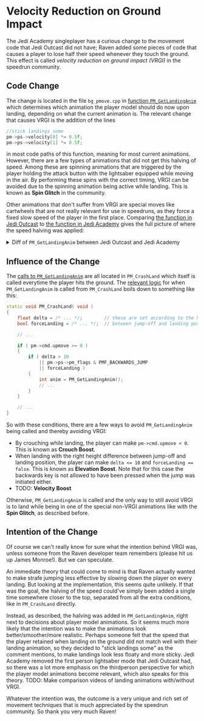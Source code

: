 # Velocity Reduction on Ground Impact

The Jedi Academy singleplayer has a curious change to the movement code that Jedi Outcast did not have;
Raven added some pieces of code that causes a player to lose half their speed whenever they touch the ground.
This effect is called *velocity reduction on ground impact (VRGI)* in the speedrun community.

## Code Change

The change is located in the file `bg_pmove.cpp` in [function `PM_GetLandingAnim`](https://github.com/kugelrund/Speed-Academy/blob/4bebb8ec23200ee150a9aa566cea6122c19eba44/code/game/bg_pmove.cpp#L3569-L3733) which determines which animation the player model should do now upon landing, depending on what the current animation is.
The relevant change that causes VRGI is the addition of the lines

```cpp
//stick landings some
pm->ps->velocity[0] *= 0.5f;
pm->ps->velocity[1] *= 0.5f;
```

in most code paths of this function, meaning for most current animations.
However, there are a few types of animations that did not get this halving of speed.
Among these are spinning animations that are triggered by the player holding the attack button with the lightsaber equipped while moving in the air.
By performing these spins with the correct timing, VRGI can be avoided due to the spinning animation being active while landing.
This is known as **Spin Glitch** in the community.

Other animations that don't suffer from VRGI are special moves like cartwheels that are not really relevant for use in speedruns, as they force a fixed slow speed of the player in the first place.
Comparing [the function in Jedi Outcast](https://github.com/jedis/jedioutcast/blob/1963e9b17e0b3b897bb44a0bc4901a8cad007ff4/code/game/bg_pmove.cpp#L2272-L2347) to [the function in Jedi Academy](https://github.com/kugelrund/Speed-Academy/blob/4bebb8ec23200ee150a9aa566cea6122c19eba44/code/game/bg_pmove.cpp#L3569-L3733) gives the full picture of where the speed halving was applied:

<details>
<summary>
Diff of <code>PM_GetLandingAnim</code> between Jedi Outcast and Jedi Academy
</summary>

```diff
int PM_GetLandingAnim( void )
{
    int anim = pm->ps->legsAnim;
+
+   //special cases:
+   if ( anim == BOTH_FLIP_ATTACK7
+       || anim == BOTH_FLIP_HOLD7 )
+   {
+       return BOTH_FLIP_LAND;
+   }
+   else if ( anim == BOTH_FLIP_LAND )
+   {
+       //stick landings some
+       pm->ps->velocity[0] *= 0.5f;
+       pm->ps->velocity[1] *= 0.5f;
+       return BOTH_LAND1;
+   }
+   else if ( PM_InAirKickingAnim( anim ) )
+   {
+       switch ( anim )
+       {
+       case BOTH_A7_KICK_F_AIR:
+           return BOTH_FORCELAND1;
+           break;
+       case BOTH_A7_KICK_B_AIR:
+           return BOTH_FORCELANDBACK1;
+           break;
+       case BOTH_A7_KICK_R_AIR:
+           return BOTH_FORCELANDRIGHT1;
+           break;
+       case BOTH_A7_KICK_L_AIR:
+           return BOTH_FORCELANDLEFT1;
+           break;
+       }
+   }
+
    if ( PM_SpinningAnim( anim ) || PM_SaberInSpecialAttack( anim ) )
    {
        return -1;
    }
    switch ( anim )
    {
    case BOTH_FORCEJUMPLEFT1:
    case BOTH_FORCEINAIRLEFT1:
        anim = BOTH_FORCELANDLEFT1;
+       //stick landings some
+       pm->ps->velocity[0] *= 0.5f;
+       pm->ps->velocity[1] *= 0.5f;
        break;
    case BOTH_FORCEJUMPRIGHT1:
    case BOTH_FORCEINAIRRIGHT1:
        anim = BOTH_FORCELANDRIGHT1;
+       //stick landings some
+       pm->ps->velocity[0] *= 0.5f;
+       pm->ps->velocity[1] *= 0.5f;
        break;
    case BOTH_FORCEJUMP1:
    case BOTH_FORCEINAIR1:
+       //stick landings some
+       pm->ps->velocity[0] *= 0.5f;
+       pm->ps->velocity[1] *= 0.5f;
        anim = BOTH_FORCELAND1;
        break;
    case BOTH_FORCEJUMPBACK1:
    case BOTH_FORCEINAIRBACK1:
+       //stick landings some
+       pm->ps->velocity[0] *= 0.5f;
+       pm->ps->velocity[1] *= 0.5f;
        anim = BOTH_FORCELANDBACK1;
        break;
    case BOTH_JUMPLEFT1:
    case BOTH_INAIRLEFT1:
        anim = BOTH_LANDLEFT1;
+       //stick landings some
+       pm->ps->velocity[0] *= 0.5f;
+       pm->ps->velocity[1] *= 0.5f;
        break;
    case BOTH_JUMPRIGHT1:
    case BOTH_INAIRRIGHT1:
        anim = BOTH_LANDRIGHT1;
+       //stick landings some
+       pm->ps->velocity[0] *= 0.5f;
+       pm->ps->velocity[1] *= 0.5f;
        break;
    case BOTH_JUMP1:
    case BOTH_INAIR1:
        anim = BOTH_LAND1;
+       //stick landings some
+       pm->ps->velocity[0] *= 0.5f;
+       pm->ps->velocity[1] *= 0.5f;
        break;
    case BOTH_JUMPBACK1:
    case BOTH_INAIRBACK1:
        anim = BOTH_LANDBACK1;
+       //stick landings some
+       pm->ps->velocity[0] *= 0.5f;
+       pm->ps->velocity[1] *= 0.5f;
        break;
    case BOTH_BUTTERFLY_LEFT:
    case BOTH_BUTTERFLY_RIGHT:
+   case BOTH_BUTTERFLY_FL1:
+   case BOTH_BUTTERFLY_FR1:
    case BOTH_FJSS_TR_BL:
    case BOTH_FJSS_TL_BR:
    case BOTH_LUNGE2_B__T_:
    case BOTH_FORCELEAP2_T__B_:
    case BOTH_ARIAL_LEFT:
    case BOTH_ARIAL_RIGHT:
    case BOTH_ARIAL_F1:
    case BOTH_CARTWHEEL_LEFT:
    case BOTH_CARTWHEEL_RIGHT:
    case BOTH_JUMPFLIPSLASHDOWN1://#
    case BOTH_JUMPFLIPSTABDOWN://#
+   case BOTH_JUMPATTACK6:
+   case BOTH_JUMPATTACK7:
+   case BOTH_A7_KICK_F:
+   case BOTH_A7_KICK_B:
+   case BOTH_A7_KICK_R:
+   case BOTH_A7_KICK_L:
+   case BOTH_A7_KICK_S:
+   case BOTH_A7_KICK_BF:
+   case BOTH_A7_KICK_RL:
+   case BOTH_A7_KICK_F_AIR:
+   case BOTH_A7_KICK_B_AIR:
+   case BOTH_A7_KICK_R_AIR:
+   case BOTH_A7_KICK_L_AIR:
+   case BOTH_STABDOWN:
+   case BOTH_STABDOWN_STAFF:
+   case BOTH_STABDOWN_DUAL:
+   case BOTH_A6_SABERPROTECT:
+   case BOTH_A7_SOULCAL:
+   case BOTH_A1_SPECIAL:
+   case BOTH_A2_SPECIAL:
+   case BOTH_A3_SPECIAL:
+   case BOTH_PULL_IMPALE_STAB:
+   case BOTH_PULL_IMPALE_SWING:
        anim = -1;
        break;
+   case BOTH_FORCELONGLEAP_START:
+   case BOTH_FORCELONGLEAP_ATTACK:
+       return BOTH_FORCELONGLEAP_LAND;
+       break;
    case BOTH_WALL_RUN_LEFT://#
    case BOTH_WALL_RUN_RIGHT://#
        if ( pm->ps->legsAnimTimer > 500 )
        {//only land at end of anim
            return -1;
        }
        //NOTE: falls through on purpose!
    default:
        if ( pm->ps->pm_flags & PMF_BACKWARDS_JUMP )
        {
            anim = BOTH_LANDBACK1;
        }
        else
        {
            anim = BOTH_LAND1;
        }
+       //stick landings some
+       pm->ps->velocity[0] *= 0.5f;
+       pm->ps->velocity[1] *= 0.5f;
        break;
    }
    return anim;
}
```

</details>

## Influence of the Change

The [calls to `PM_GetLandingAnim`](https://github.com/kugelrund/Speed-Academy/blob/4bebb8ec23200ee150a9aa566cea6122c19eba44/code/game/bg_pmove.cpp#L4054-L4141) are all located in `PM_CrashLand` which itself is called everytime the player hits the ground.
The [relevant logic](https://github.com/kugelrund/Speed-Academy/blob/4bebb8ec23200ee150a9aa566cea6122c19eba44/code/game/bg_pmove.cpp#L4086-L4100) for when `PM_GetLandingAnim` is called from `PM_CrashLand` boils down to something like this:

```cpp
static void PM_CrashLand( void )
{
    float delta = /* ... */;        // these are set according to the height difference
    bool forceLanding = /* ... */;  // between jump-off and landing position

    // ...

    if ( pm->cmd.upmove >= 0 )
    {    
        if ( delta > 10
            || pm->ps->pm_flags & PMF_BACKWARDS_JUMP
            || forceLanding )
        {
            int anim = PM_GetLandingAnim();
            // ...
        }
    }

    // ...
}
```

So with these conditions, there are a few ways to avoid `PM_GetLandingAnim` being called and thereby avoiding VRGI:

* By crouching while landing, the player can make `pm->cmd.upmove < 0`. This is known as **Crouch Boost**.
* When landing with the right height difference between jump-off and landing position, the player can make `delta <= 10` and `forceLanding == false`. This is known as **Elevation Boost**. Note that for this case the backwards key is not allowed to have been pressed when the jump was initiated either.
* TODO: **Velocity Boost**

Otherwise, `PM_GetLandingAnim` is called and the only way to still avoid VRGI is to land while being in one of the special non-VRGI animations like with the **Spin Glitch**, as described before.

## Intention of the Change

Of course we can't really know for sure what the intention behind VRGI was, unless someone from the Raven developer team remembers (please hit us up James Monroe!).
But we can speculate.

An immediate theory that could come to mind is that Raven actually wanted to make strafe jumping less effective by slowing down the player on every landing.
But looking at the implementation, this seems quite unlikely.
If that was the goal, the halving of the speed could've simply been added a single time somewhere closer to the top, separated from all the extra conditions, like in `PM_CrashLand` directly.

Instead, as described, the halving was added in `PM_GetLandingAnim`, right next to decisions about player model animations.
So it seems much more likely that the intention was to make the animations look better/smoother/more realistic.
Perhaps someone felt that the speed that the player retained when landing on the ground did not match well with their landing animation, so they decided to "stick landings some" as the comment mentions, to make landings look less floaty and more sticky.
Jedi Academy removed the first person lightsaber mode that Jedi Outcast had, so there was a lot more emphasis on the thirdperson perspective for which the player model animations become relevant, which also speaks for this theory.
TODO: Make comparison videos of landing animations with/without VRGI.

Whatever the intention was, the outcome is a very unique and rich set of movement techniques that is much appreciated by the speedrun community.
So thank you very much Raven!
